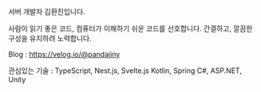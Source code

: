 서버 개발자 김환진입니다.

사람이 읽기 좋은 코드, 컴퓨터가 이해하기 쉬운 코드를 선호합니다.
간결하고, 깔끔한 구성을 유지하려 노력합니다.

Blog : https://velog.io/@pandajiny

관심있는 기술 :
TypeScript, Nest.js, Svelte.js
Kotlin, Spring
C#, ASP.NET, Unity
